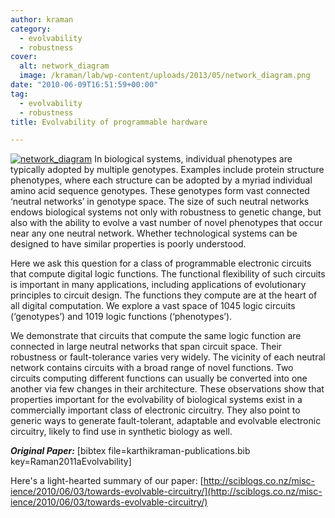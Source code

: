 ```yaml
---
author: kraman
category:
  - evolvability
  - robustness
cover:
  alt: network_diagram
  image: /kraman/lab/wp-content/uploads/2013/05/network_diagram.png
date: "2010-06-09T16:51:59+00:00"
tag:
  - evolvability
  - robustness
title: Evolvability of programmable hardware

---
```

[![network_diagram](/kraman/lab/wp-content/uploads/2013/05/network_diagram-273x300.png)](/kraman/lab/wp-content/uploads/2013/05/network_diagram.png)
In biological systems, individual phenotypes are typically adopted by multiple genotypes. Examples include protein structure phenotypes, where each structure can be adopted by a myriad individual amino acid sequence genotypes. These genotypes form vast connected ‘neutral networks’ in genotype space. The size of such neutral networks endows biological systems not only with robustness to genetic change, but also with the ability to evolve a vast number of novel phenotypes that occur near any one neutral network. Whether technological systems can be designed to have similar properties is poorly understood.

Here we ask this question for a class of programmable electronic circuits that compute digital logic functions. The functional flexibility of such circuits is important in many applications, including applications of evolutionary principles to circuit design. The functions they compute are at the heart of all digital computation. We explore a vast space of 1045 logic circuits (‘genotypes’) and 1019 logic functions (‘phenotypes’).

We demonstrate that circuits that compute the same logic function are connected in large neutral networks that span circuit space. Their robustness or fault-tolerance varies very widely. The vicinity of each neutral network contains circuits with a broad range of novel functions. Two circuits computing different functions can usually be converted into one another via few changes in their architecture. These observations show that properties important for the evolvability of biological systems exist in a commercially important class of electronic circuitry. They also point to generic ways to generate fault-tolerant, adaptable and evolvable electronic circuitry, likely to find use in synthetic biology as well.

_**Original Paper:**_ \[bibtex file=karthikraman-publications.bib key=Raman2011aEvolvability\]

Here's a light-hearted summary of our paper: [http://sciblogs.co.nz/misc-ience/2010/06/03/towards-evolvable-circuitry/](http://sciblogs.co.nz/misc-ience/2010/06/03/towards-evolvable-circuitry/)
